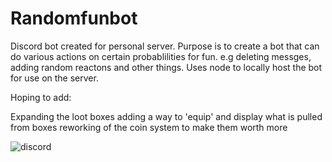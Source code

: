 # Randomfunbot
Discord bot created for personal server.
Purpose is to create a bot that can do various actions on certain probablilities for fun. e.g deleting messges, adding random reactons and other things.
Uses node to locally host the bot for use on the server.

Hoping to add:
	
Expanding the loot boxes
adding a way to 'equip' and display what is pulled from boxes
reworking of the coin system to make them worth more


  
![discord](https://github.com/Gwillis442/Randomfunbot/assets/122920316/f7292546-7431-4485-9f9b-661003e79242)

